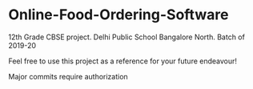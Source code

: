 # Online-Food-Ordering-Software
12th Grade CBSE project. Delhi Public School Bangalore North. Batch of 2019-20 

Feel free to use this project as a reference for your future endeavour!


Major commits require authorization
